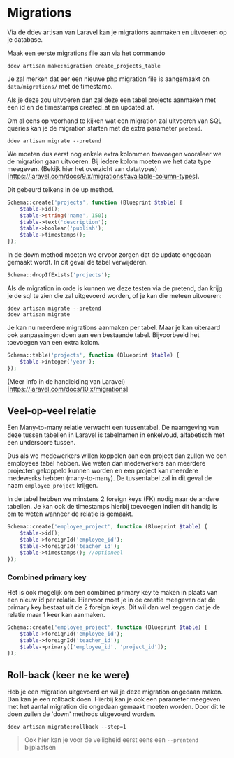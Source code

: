 # Migrations

Via de ddev artisan van Laravel kan je migrations aanmaken en uitvoeren op je database.

Maak een eerste migrations file aan via het commando

``` shell
ddev artisan make:migration create_projects_table
```

Je zal merken dat eer een nieuwe php migration file is aangemaakt on `data/migrations/` met de timestamp.

Als je deze zou uitvoeren dan zal deze een tabel projects aanmaken met een id en de timestamps created_at en updated_at.

Om al eens op voorhand te kijken wat een migration zal uitvoeren van SQL queries kan je de migration starten met de extra parameter `pretend`.

``` shell
ddev artisan migrate --pretend
```

We moeten dus eerst nog enkele extra kolommen toevoegen vooraleer we de migration gaan uitvoeren. Bij iedere kolom moeten we het data type meegeven. (Bekijk hier het overzicht van datatypes)[https://laravel.com/docs/9.x/migrations#available-column-types].

Dit gebeurd telkens in de up method.

``` php
Schema::create('projects', function (Blueprint $table) {
    $table->id();
    $table->string('name', 150);
    $table->text('description');
    $table->boolean('publish');
    $table->timestamps();
});
```

In de down method moeten we ervoor zorgen dat de update ongedaan gemaakt wordt. In dit geval de tabel verwijderen.
``` php
Schema::dropIfExists('projects');
```

Als de migration in orde is kunnen we deze testen via de pretend, dan krijg je de sql te zien die zal uitgevoerd worden, of je kan die meteen uitvoeren:

``` shell
ddev artisan migrate --pretend
ddev artisan migrate
```

Je kan nu meerdere migrations aanmaken per tabel. Maar je kan uiteraard ook aanpassingen doen aan een bestaande tabel. Bijvoorbeeld het toevoegen van een extra kolom.

``` php 
Schema::table('projects', function (Blueprint $table) {
    $table->integer('year');
});
```

(Meer info in de handleiding van Laravel)[https://laravel.com/docs/10.x/migrations]

## Veel-op-veel relatie

Een Many-to-many relatie verwacht een tussentabel. De naamgeving van deze tussen tabellen in Laravel is tabelnamen in enkelvoud, alfabetisch met een underscore tussen.

Dus als we medewerkers willen koppelen aan een project dan zullen we een employees tabel hebben. We weten dan medewerkers aan meerdere projecten gekoppeld kunnen worden en een project kan meerdere medewerks hebben (many-to-many). De tussentabel zal in dit geval de naam `employee_project` krijgen.

In de tabel hebben we minstens 2 foreign keys (FK) nodig naar de andere tabellen. Je kan ook de timestamps hierbij toevoegen indien dit handig is om te weten wanneer de relatie is gemaakt. 

``` php
Schema::create('employee_project', function (Blueprint $table) {
    $table->id();
    $table->foreignId('employee_id');
    $table->foreignId('teacher_id');
    $table->timestamps(); //optioneel
});
```
### Combined primary key

Het is ook mogelijk om een combined primary key te maken in plaats van een nieuw id per relatie. Hiervoor moet je in de creatie meegeven dat de primary key bestaat uit de 2 foreign keys. Dit wil dan wel zeggen dat je de relatie maar 1 keer kan aanmaken.

``` php
Schema::create('employee_project', function (Blueprint $table) {
    $table->foreignId('employee_id');
    $table->foreignId('teacher_id');
    $table->primary(['employee_id', 'project_id']);
});
```

## Roll-back (keer ne ke were)

Heb je een migration uitgevoerd en wil je deze migration ongedaan maken. Dan kan je een rollback doen. Hierbij kan je ook een parameter meegeven met het aantal migration die ongedaan gemaakt moeten worden. Door dit te doen zullen de 'down' methods uitgevoerd worden.

```
ddev artisan migrate:rollback --step=1
```

> Ook hier kan je voor de veiligheid eerst eens een `--prentend` bijplaatsen

